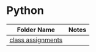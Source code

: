 # Python

| Folder Name                                                                           | Notes        
| ----------------------------------------------------------------------------------- |:-----------------------------------:|
| [class assignments](https://github.com/donsmithsf/python/tree/main/class%20assignments)|                                        | 
